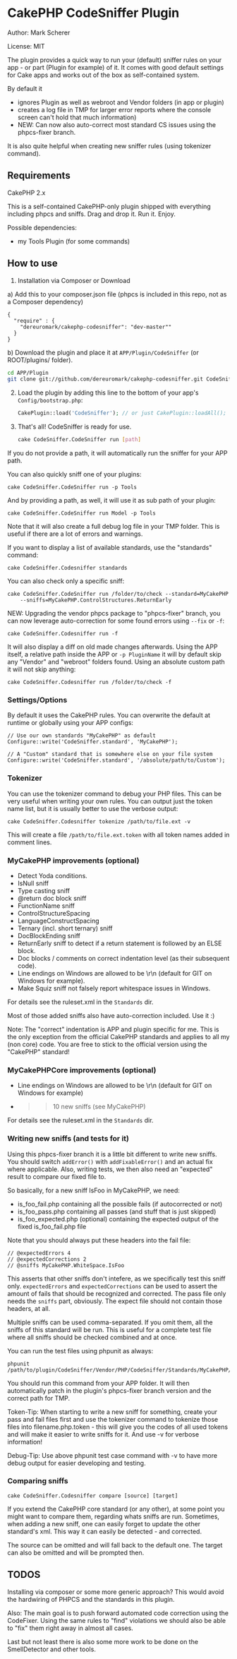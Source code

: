 # CakePHP CodeSniffer Plugin

Author: Mark Scherer

License: MIT

The plugin provides a quick way to run your (default) sniffer rules on your app - or part (Plugin for example) of it.
It comes with good default settings for Cake apps and works out of the box as self-contained system.

By default it
- ignores Plugin as well as webroot and Vendor folders (in app or plugin)
- creates a log file in TMP for larger error reports where the console screen can't hold that much information)
- NEW: Can now also auto-correct most standard CS issues using the phpcs-fixer branch.

It is also quite helpful when creating new sniffer rules (using tokenizer command).


## Requirements

CakePHP 2.x

This is a self-contained CakePHP-only plugin shipped with everything including phpcs and sniffs.
Drag and drop it. Run it. Enjoy.

Possible dependencies:

- my Tools Plugin (for some commands)

## How to use

1. Installation via Composer or Download
 
 a) Add this to your composer.json file (phpcs is included in this repo, not as a Composer dependency)

```
{
  "require" : {
    "dereuromark/cakephp-codesniffer": "dev-master""
  }
}
```
 b) Download the plugin and place it at `APP/Plugin/CodeSniffer` (or ROOT/plugins/ folder).

   ```bash
   cd APP/Plugin
   git clone git://github.com/dereuromark/cakephp-codesniffer.git CodeSniffer
   ```

2. Load the plugin by adding this line to the bottom of your app's `Config/bootstrap.php`:

   ```php
   CakePlugin::load('CodeSniffer'); // or just CakePlugin::loadAll();
   ```

3. That's all! CodeSniffer is ready for use.

   ```bash
   cake CodeSniffer.CodeSniffer run [path]
   ```

If you do not provide a path, it will automatically run the sniffer for your APP path.

You can also quickly sniff one of your plugins:

	cake CodeSniffer.CodeSniffer run -p Tools

And by providing a path, as well, it will use it as sub path of your plugin:

	cake CodeSniffer.CodeSniffer run Model -p Tools

Note that it will also create a full debug log file in your TMP folder. This is useful if there are a lot
of errors and warnings.

If you want to display a list of available standards, use the "standards" command:

	cake CodeSniffer.Codesniffer standards

You can also check only a specific sniff:

	cake CodeSniffer.CodeSniffer run /folder/to/check --standard=MyCakePHP
		--sniffs=MyCakePHP.ControlStructures.ReturnEarly

NEW: Upgrading the vendor phpcs package to "phpcs-fixer" branch, you can now leverage auto-correction
for some found errors using `--fix` or `-f`:

	cake CodeSniffer.Codesniffer run -f

It will also display a diff on old made changes afterwards.
Using the APP itself, a relative path inside the APP or `-p PluginName` it will by default skip any "Vendor"
and "webroot" folders found. Using an absolute custom path it will not skip anything:

	cake CodeSniffer.Codesniffer run /folder/to/check -f

### Settings/Options

By default it uses the CakePHP rules.
You can overwrite the default at runtime or globally using your APP configs:

	// Use our own standards "MyCakePHP" as default
	Configure::write('CodeSniffer.standard', 'MyCakePHP');

	// A "Custom" standard that is somewhere else on your file system
	Configure::write('CodeSniffer.standard', '/absolute/path/to/Custom');

### Tokenizer

You can use the tokenizer command to debug your PHP files. This can be very useful when writing
your own rules. You can output just the token name list, but it is usually better to use the verbose
output:

	cake CodeSniffer.Codesniffer tokenize /path/to/file.ext -v

This will create a file `/path/to/file.ext.token` with all token names added in comment lines.

### MyCakePHP improvements (optional)

* Detect Yoda conditions.
* IsNull sniff
* Type casting sniff
* @return doc block sniff
* FunctionName sniff
* ControlStructureSpacing
* LanguageConstructSpacing
* Ternary (incl. short ternary) sniff
* DocBlockEnding sniff
* ReturnEarly sniff to detect if a return statement is followed by an ELSE block.
* Doc blocks / comments on correct indentation level (as their subsequent code).
* Line endings on Windows are allowed to be \r\n (default for GIT on Windows for example).
* Make Squiz sniff not falsely report whitespace issues in Windows.

For details see the ruleset.xml in the `Standards` dir.

Most of those added sniffs also have auto-correction included. Use it :)

Note: The "correct" indentation is APP and plugin specific for me. This is the only exception from the official CakePHP
standards and applies to all my (non core) code.
You are free to stick to the official version using the "CakePHP" standard!

### MyCakePHPCore improvements (optional)

* Line endings on Windows are allowed to be \r\n (default for GIT on Windows for example)
* >> 10 new sniffs (see MyCakePHP)

For details see the ruleset.xml in the `Standards` dir.

### Writing new sniffs (and tests for it)

Using this phpcs-fixer branch it is a little bit different to write new sniffs.
You should switch `addError()` with `addFixableError()` and an actual fix where applicable.
Also, writing tests, we then also need an "expected" result to compare our fixed file to.

So basically, for a new sniff IsFoo in MyCakePHP, we need:

* is_foo_fail.php containing all the possible fails (if autocorrected or not)
* is_foo_pass.php containing all passes (and stuff that is just skipped)
* is_foo_expected.php (optional) containing the expected output of the fixed is_foo_fail.php file

Note that you should always put these headers into the fail file:

	// @expectedErrors 4
	// @expectedCorrections 2
	// @sniffs MyCakePHP.WhiteSpace.IsFoo

This asserts that other sniffs don't intefere, as we specifically test this sniff only.
`expectedErrors` and `expectedCorrections` can be used to assert the amount of fails that should be recognized and corrected.
The pass file only needs the `sniffs` part, obviously. The expect file should not contain those headers, at all.

Multiple sniffs can be used comma-separated. If you omit them, all the sniffs of this standard will be run. This is useful for
a complete test file where all sniffs should be checked combined and at once.

You can run the test files using phpunit as always:

	phpunit /path/to/plugin/CodeSniffer/Vendor/PHP/CodeSniffer/Standards/MyCakePHP/tests/Tests/NameOfTest.php

You should run this command from your APP folder.
It will then automatically patch in the plugin's phpcs-fixer branch version and the correct path for TMP.

Token-Tip: When starting to write a new sniff for something, create your pass and fail files first and use
the tokenizer command to tokenize those files into filename.php.token - this will give you the codes
of all used tokens and will make it easier to write sniffs for it. And use -v for verbose information!

Debug-Tip: Use above phpunit test case command with -v to have more debug output for easier developing and testing.

### Comparing sniffs

	cake CodeSniffer.Codesniffer compare [source] [target]

If you extend the CakePHP core standard (or any other), at some point you might want to compare them, regarding
whats sniffs are run. Sometimes, when adding a new sniff, one can easily forget to update the other standard's xml.
This way it can easily be detected - and corrected.

The source can be omitted and will fall back to the default one. The target can also be omitted and will be prompted then.

## TODOS

Installing via composer or some more generic approach? This would avoid the hardwiring of PHPCS and the standards
in this plugin.

Also: The main goal is to push forward automated code correction using the CodeFixer.
Using the same rules to "find" violations we should also be able to "fix" them right away in almost all cases.

Last but not least there is also some more work to be done on the SmellDetector and other tools.
